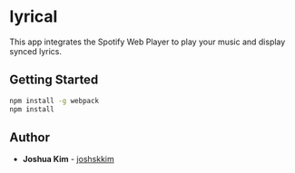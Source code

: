 # lyrical
This app integrates the Spotify Web Player to play your music and display synced lyrics.

## Getting Started

```sh
npm install -g webpack
npm install
```

## Author
* **Joshua Kim** - [joshskkim](https://github.com/joshskkim)